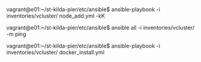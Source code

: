 vagrant@e01:~/st-kilda-pier/etc/ansible$ ansible-playbook -i inventories/vcluster/ node_add.yml -kK

vagrant@e01:~/st-kilda-pier/etc/ansible$ ansible all -i inventories/vcluster/ -m ping

vagrant@e01:~/st-kilda-pier/etc/ansible$ ansible-playbook -i inventories/vcluster/ docker_install.yml 